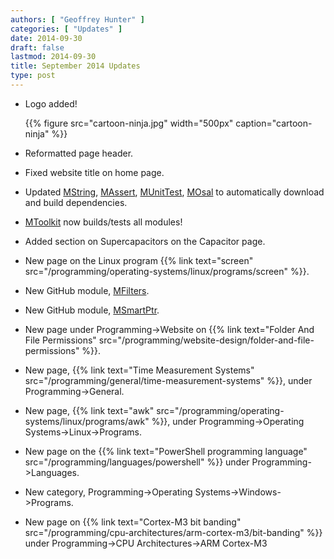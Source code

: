 ```yaml
---
authors: [ "Geoffrey Hunter" ]
categories: [ "Updates" ]
date: 2014-09-30
draft: false
lastmod: 2014-09-30
title: September 2014 Updates
type: post
---
```


* Logo added!  

    {{% figure src="cartoon-ninja.jpg" width="500px" caption="cartoon-ninja" %}}

* Reformatted page header.

* Fixed website title on home page.

* Updated [MString](https://github.com/gbmhunter/MString), [MAssert](https://github.com/gbmhunter/MAssert), [MUnitTest](https://github.com/gbmhunter/MUnitTest), [MOsal](https://github.com/gbmhunter/MOsal) to automatically download and build dependencies.

* [MToolkit](https://github.com/gbmhunter/MToolkit) now builds/tests all modules!

* Added section on Supercapacitors on the Capacitor page.

* New page on the Linux program {{% link text="screen" src="/programming/operating-systems/linux/programs/screen" %}}.

* New GitHub module, [MFilters](https://github.com/gbmhunter/MFilters).

* New GitHub module, [MSmartPtr](https://github.com/gbmhunter/MSmartPtr).

* New page under Programming->Website on {{% link text="Folder And File Permissions" src="/programming/website-design/folder-and-file-permissions" %}}.

* New page, {{% link text="Time Measurement Systems" src="/programming/general/time-measurement-systems" %}}, under Programming->General.

* New page, {{% link text="awk" src="/programming/operating-systems/linux/programs/awk" %}}, under Programming->Operating Systems->Linux->Programs.

* New page on the {{% link text="PowerShell programming language" src="/programming/languages/powershell" %}} under Programming->Languages.

* New category, Programming->Operating Systems->Windows->Programs.

* New page on {{% link text="Cortex-M3 bit banding" src="/programming/cpu-architectures/arm-cortex-m3/bit-banding" %}} under Programming->CPU Architectures->ARM Cortex-M3